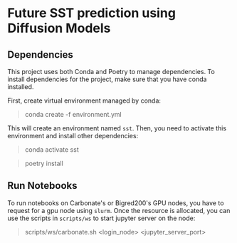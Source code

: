 # Future SST prediction using Diffusion Models
## Dependencies

This project uses both Conda and Poetry to manage dependencies.
To install dependencies for the project, make sure that you have conda installed.

First, create virtual environment managed by conda:

> conda create -f environment.yml

This will create an environment named `sst`.
Then, you need to activate this environment and install other dependencies:

> conda activate sst

> poetry install

## Run Notebooks

To run notebooks on Carbonate's or Bigred200's GPU nodes,
you have to request for a gpu node using `slurm`.
Once the resource is allocated,
you can use the scripts in `scripts/ws` to start jupyter server on the node:

> scripts/ws/carbonate.sh <login_node> <jupyter_server_port>
